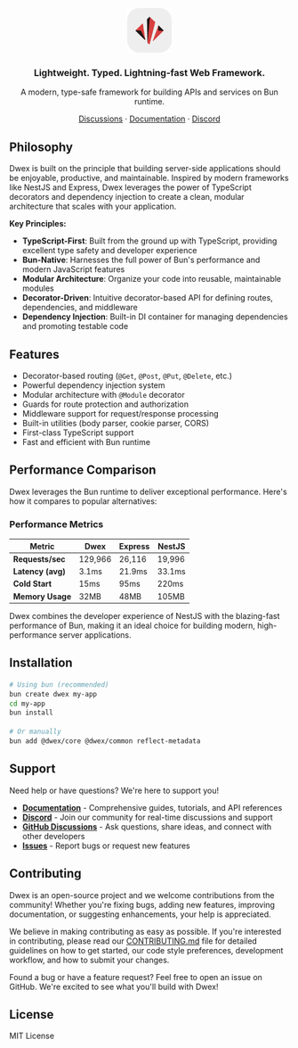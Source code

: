 <p align="center">
  <a href="https://github.com/dwexjs/dwex">
    <img src="./dwex.svg" width="80px" alt="Dwex Logo" />
  </a>
</p>

<h3 align="center">
  Lightweight. Typed. Lightning-fast Web Framework.
</h3>
<p align="center">
  A modern, type-safe framework for building APIs and services on Bun runtime.
</p>

<p align="center"><a href="https://github.com/dwexjs/dwex/discussions">Discussions</a> · <a href="https://dwex.dev/docs">Documentation</a> · <a href="https://discord.gg/3Jrma3xnTy">Discord</a></p>

## Philosophy

Dwex is built on the principle that building server-side applications should be enjoyable, productive, and maintainable. Inspired by modern frameworks like NestJS and Express, Dwex leverages the power of TypeScript decorators and dependency injection to create a clean, modular architecture that scales with your application.

**Key Principles:**

- **TypeScript-First**: Built from the ground up with TypeScript, providing excellent type safety and developer experience
- **Bun-Native**: Harnesses the full power of Bun's performance and modern JavaScript features
- **Modular Architecture**: Organize your code into reusable, maintainable modules
- **Decorator-Driven**: Intuitive decorator-based API for defining routes, dependencies, and middleware
- **Dependency Injection**: Built-in DI container for managing dependencies and promoting testable code

## Features

- Decorator-based routing (`@Get`, `@Post`, `@Put`, `@Delete`, etc.)
- Powerful dependency injection system
- Modular architecture with `@Module` decorator
- Guards for route protection and authorization
- Middleware support for request/response processing
- Built-in utilities (body parser, cookie parser, CORS)
- First-class TypeScript support
- Fast and efficient with Bun runtime

## Performance Comparison

Dwex leverages the Bun runtime to deliver exceptional performance. Here's how it compares to popular alternatives:

### Performance Metrics

| Metric | Dwex | Express | NestJS |
|--------|------|---------|--------|
| **Requests/sec** | 129,966 | 26,116 | 19,996 |
| **Latency (avg)** | 3.1ms | 21.9ms | 33.1ms |
| **Cold Start** | 15ms | 95ms | 220ms |
| **Memory Usage** | 32MB | 48MB | 105MB |

Dwex combines the developer experience of NestJS with the blazing-fast performance of Bun, making it an ideal choice for building modern, high-performance server applications.

## Installation

```bash
# Using bun (recommended)
bun create dwex my-app
cd my-app
bun install

# Or manually
bun add @dwex/core @dwex/common reflect-metadata
```

## Support

Need help or have questions? We're here to support you!

- **[Documentation](https://dwex.dev/docs)** - Comprehensive guides, tutorials, and API references
- **[Discord](https://discord.gg/3Jrma3xnTy)** - Join our community for real-time discussions and support
- **[GitHub Discussions](https://github.com/dwexjs/dwex/discussions)** - Ask questions, share ideas, and connect with other developers
- **[Issues](https://github.com/dwexjs/dwex/issues)** - Report bugs or request new features

## Contributing

Dwex is an open-source project and we welcome contributions from the community! Whether you're fixing bugs, adding new features, improving documentation, or suggesting enhancements, your help is appreciated.

We believe in making contributing as easy as possible. If you're interested in contributing, please read our [CONTRIBUTING.md](CONTRIBUTING.md) file for detailed guidelines on how to get started, our code style preferences, development workflow, and how to submit your changes.

Found a bug or have a feature request? Feel free to open an issue on GitHub. We're excited to see what you'll build with Dwex!

## License

MIT License
